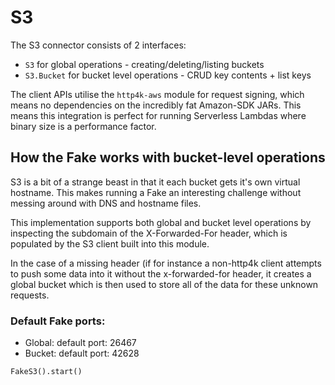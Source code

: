 S3
====

The S3 connector consists of 2 interfaces:

- `S3` for global operations - creating/deleting/listing buckets
- `S3.Bucket` for bucket level operations - CRUD key contents + list keys

The client APIs utilise the `http4k-aws` module for request signing, which means no dependencies on the incredibly fat Amazon-SDK JARs. This means this integration is perfect for running Serverless Lambdas where binary size is a performance factor.

## How the Fake works with bucket-level operations
S3 is a bit of a strange beast in that it each bucket gets it's own virtual hostname. This makes running a Fake an interesting challenge without messing around with DNS and hostname files.
 
 This implementation supports both global and bucket level operations by inspecting the subdomain of the X-Forwarded-For header, which is populated by the S3 client built into this module. 
 
 In the case of a missing header (if for instance a non-http4k client attempts to push some data into it without the x-forwarded-for header, it creates a global bucket which is then used to store all of the data for these unknown requests.

### Default Fake ports:
- Global: default port: 26467
- Bucket: default port: 42628

```
FakeS3().start()
```
